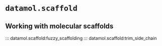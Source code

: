 # `datamol.scaffold`

## Working with molecular scaffolds

::: datamol.scaffold:fuzzy_scaffolding
::: datamol.scaffold:trim_side_chain
